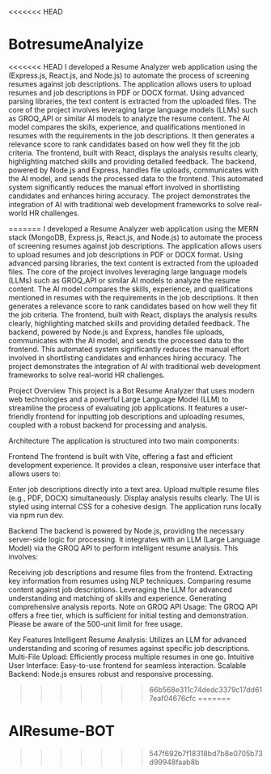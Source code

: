<<<<<<< HEAD
# BotresumeAnalyize
<<<<<<< HEAD
I developed a Resume Analyzer web application using the (Express.js, React.js, and Node.js) to automate the process of screening resumes against job descriptions. The application allows users to upload resumes and job descriptions in PDF or DOCX format. Using advanced parsing libraries, the text content is extracted from the uploaded files. The core of the project involves leveraging large language models (LLMs) such as GROQ_API or similar AI models to analyze the resume content. The AI model compares the skills, experience, and qualifications mentioned in resumes with the requirements in the job descriptions. It then generates a relevance score to rank candidates based on how well they fit the job criteria. The frontend, built with React, displays the analysis results clearly, highlighting matched skills and providing detailed feedback. The backend, powered by Node.js and Express, handles file uploads, communicates with the AI model, and sends the processed data to the frontend. This automated system significantly reduces the manual effort involved in shortlisting candidates and enhances hiring accuracy. The project demonstrates the integration of AI with traditional web development frameworks to solve real-world HR challenges.

=======
I developed a Resume Analyzer web application using the MERN stack (MongoDB, Express.js, React.js, and Node.js) to automate the process of screening resumes against job descriptions. The application allows users to upload resumes and job descriptions in PDF or DOCX format. Using advanced parsing libraries, the text content is extracted from the uploaded files. The core of the project involves leveraging large language models (LLMs) such as GROQ_API or similar AI models to analyze the resume content. The AI model compares the skills, experience, and qualifications mentioned in resumes with the requirements in the job descriptions. It then generates a relevance score to rank candidates based on how well they fit the job criteria. The frontend, built with React, displays the analysis results clearly, highlighting matched skills and providing detailed feedback. The backend, powered by Node.js and Express, handles file uploads, communicates with the AI model, and sends the processed data to the frontend. This automated system significantly reduces the manual effort involved in shortlisting candidates and enhances hiring accuracy. The project demonstrates the integration of AI with traditional web development frameworks to solve real-world HR challenges.

Project Overview
This project is a Bot Resume Analyzer that uses modern web technologies and a powerful Large Language Model (LLM) to streamline the process of evaluating job applications. It features a user-friendly frontend for inputting job descriptions and uploading resumes, coupled with a robust backend for processing and analysis.

Architecture
The application is structured into two main components:

Frontend
The frontend is built with Vite, offering a fast and efficient development experience. It provides a clean, responsive user interface that allows users to:

Enter job descriptions directly into a text area.
Upload multiple resume files (e.g., PDF, DOCX) simultaneously.
Display analysis results clearly.
The UI is styled using internal CSS for a cohesive design. The application runs locally via npm run dev.

Backend
The backend is powered by Node.js, providing the necessary server-side logic for processing. It integrates with an LLM (Large Language Model) via the GROQ API to perform intelligent resume analysis. This involves:

Receiving job descriptions and resume files from the frontend.
Extracting key information from resumes using NLP techniques.
Comparing resume content against job descriptions.
Leveraging the LLM for advanced understanding and matching of skills and experience.
Generating comprehensive analysis reports.
Note on GROQ API Usage: The GROQ API offers a free tier, which is sufficient for initial testing and demonstration. Please be aware of the 500-unit limit for free usage.

Key Features
Intelligent Resume Analysis: Utilizes an LLM for advanced understanding and scoring of resumes against specific job descriptions.
Multi-File Upload: Efficiently process multiple resumes in one go.
Intuitive User Interface: Easy-to-use frontend for seamless interaction.
Scalable Backend: Node.js ensures robust and responsive processing.
>>>>>>> 66b568e311c74dedc3379c17dd617eaf04676cfc
=======
# AIResume-BOT
>>>>>>> 547f692b7f18318bd7b8e0705b73d99948faab8b
